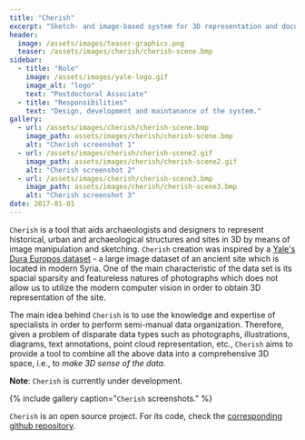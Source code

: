 ```yaml
---
title: "Cherish"
excerpt: "Sketch- and image-based system for 3D representation and documentation of cultural heritage sites."
header:
  image: /assets/images/teaser-graphics.png
  teaser: /assets/images/cherish/cherish-scene.bmp
sidebar:
  - title: "Role"
    image: /assets/images/yale-logo.gif
    image_alt: "logo"
    text: "Postdoctoral Associate"
  - title: "Responsibilities"
    text: "Design, development and maintanance of the system."
gallery:
  - url: /assets/images/cherish/cherish-scene.bmp
    image_path: assets/images/cherish/cherish-scene.bmp
    alt: "Cherish screenshot 1"
  - url: /assets/images/cherish/cherish-scene2.gif
    image_path: assets/images/cherish/cherish-scene2.gif
    alt: "Cherish screenshot 2"
  - url: /assets/images/cherish/cherish-scene3.bmp
    image_path: assets/images/cherish/cherish-scene3.bmp
    alt: "Cherish screenshot 3"
date: 2017-01-01
---
```


`Cherish` is a tool that aids archaeologists and designers to represent historical, urban and archaeological structures and sites in 3D by means of image manipulation and sketching. `Cherish` creation was inspired by a [Yale's Dura Europos dataset](http://media.artgallery.yale.edu/duraeuropos/) - a large image dataset of an ancient site which is located in modern Syria. One of the main characteristic of the data set is its spacial sparsity and featureless natures of photographs which does not allow us to utilize the modern computer vision in order to obtain 3D representation of the site.

The main idea behind `Cherish` is to use the knowledge and expertise of specialists in order to perform semi-manual data organization. Therefore, given a problem of disparate data types such as photographs, illustrations, diagrams, text annotations, point cloud representation, etc., `Cherish` aims to provide a tool to combine all the above data into a comprehensive 3D space, i.e., to *make 3D sense of the data*.

**Note**: `Cherish` is currently under development.

{% include gallery caption="`Cherish` screenshots." %}

`Cherish` is an open source project. For its code, check the [corresponding github repository](https://github.com/vicrucann/cherish).